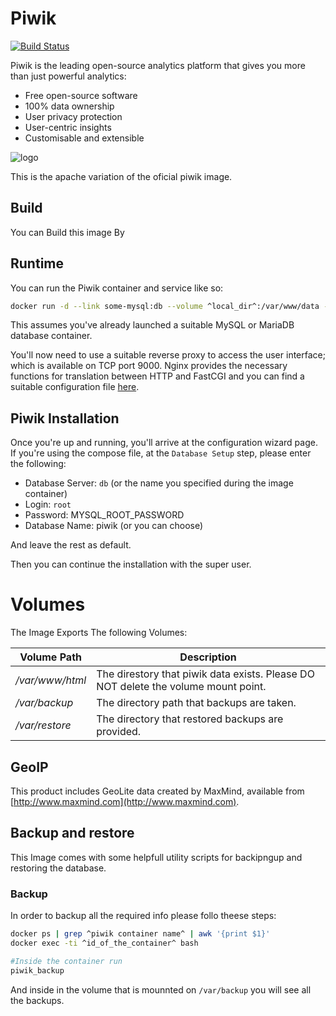 # Piwik

[![Build Status](https://travis-ci.org/piwik/docker-piwik.svg?branch=master)](https://travis-ci.org/piwik/docker-piwik)

Piwik is the leading open-source analytics platform that gives you more than just powerful analytics:

- Free open-source software
- 100% data ownership
- User privacy protection
- User-centric insights
- Customisable and extensible

![logo](https://rawgit.com/piwik/docker-piwik/master/logo.svg)

This is the apache variation of the oficial piwik image.

## Build

You can Build this image By

## Runtime

You can run the Piwik container and service like so:

```bash
docker run -d --link some-mysql:db --volume ^local_dir^:/var/www/data --volume ^backup_dir^:/var/backup --volume ^restore_dir^:/var/restore -p ^some_port^:80 piwik
```

This assumes you've already launched a suitable MySQL or MariaDB database container.

You'll now need to use a suitable reverse proxy to access the user interface; which is available on TCP port 9000. Nginx provides the necessary functions for translation between HTTP and FastCGI and you can find a suitable configuration file [here](https://github.com/indiehosters/piwik/blob/master/nginx.conf).

## Piwik Installation

Once you're up and running, you'll arrive at the configuration wizard page. If you're using the compose file, at the `Database Setup` step, please enter the following:

- Database Server: `db` (or the name you specified during the image container)
- Login: `root`
- Password: MYSQL_ROOT_PASSWORD
- Database Name: piwik (or you can choose)

And leave the rest as default.

Then you can continue the installation with the super user.

# Volumes

The Image Exports The following Volumes:

Volume Path | Description
--- | ---
*/var/www/html* | The direstory that piwik data exists. Please DO NOT delete the volume mount point.
*/var/backup* | The directory path that backups are taken.
*/var/restore* | The directory that restored backups are provided.

## GeoIP

This product includes GeoLite data created by MaxMind, available from [http://www.maxmind.com](http://www.maxmind.com).

## Backup and restore

This Image comes with some helpfull utility scripts for backipngup and restoring the database.

### Backup

In order to backup all the required info please follo theese steps:

```bash
docker ps | grep ^piwik container name^ | awk '{print $1}'
docker exec -ti ^id_of_the_container^ bash

#Inside the container run
piwik_backup

```

And inside in the volume that is mounnted on `/var/backup` you will see all the backups.
